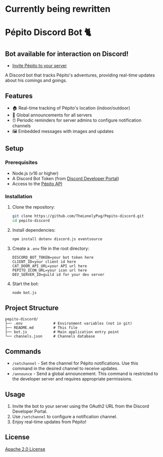 # Currently being rewritten
# Pépito Discord Bot 🐈

## **Bot available for interaction on Discord!**
* [Invite Pépito to your server](https://discord.com/oauth2/authorize?client_id=1282732564657737788&permissions=2147601408&integration_type=0&scope=bot)

A Discord bot that tracks Pépito's adventures, providing real-time updates about his comings and goings.

## Features
- 🏠 Real-time tracking of Pépito's location (indoor/outdoor)
- 📢 Global announcements for all servers
- ⏰ Periodic reminders for server admins to configure notification channels
- 🖼️ Embedded messages with images and updates

## Setup

### Prerequisites
- Node.js (v16 or higher)
- A Discord Bot Token (from [Discord Developer Portal](https://discord.com/developers/applications))
- Access to the [Pépito API](https://github.com/Clement87/Pepito-API)

### Installation

1. Clone the repository:
   ```bash
   git clone https://github.com/TheLonelyPug/Pepito-discord.git
   cd pepito-discord
   ```

2. Install dependencies:
   ```bash
   npm install dotenv discord.js eventsource
   ```

3. Create a `.env` file in the root directory:
   ```plaintext
   DISCORD_BOT_TOKEN=your bot token here
   CLIENT_ID=your client id here
   CAT_DOOR_API_URL=your API url here
   PEPITO_ICON_URL=your icon url here
   DEV_SERVER_ID=guild id for your dev server
   ```

4. Start the bot:
   ```bash
   node bot.js
   ```

## Project Structure
   ```
   pepito-discord/
   ├── .env              # Environment variables (not in git)
   ├── README.md         # This file
   ├── bot.js            # Main application entry point
   └── channels.json     # Channels database
   ```

## Commands

* `/setchannel` - Set the channel for Pépito notifications. Use this command in the desired channel to receive updates.
* `/announce` - Send a global announcement. This command is restricted to the developer server and requires appropriate permissions.

## Usage
1. Invite the bot to your server using the OAuth2 URL from the Discord Developer Portal.
2. Use `/setchannel` to configure a notification channel.
3. Enjoy real-time updates from Pépito!

## License
[Apache 2.0 License](https://github.com/TheLonelyPug/Pepito-discord/blob/main/LICENSE)

